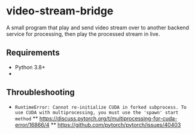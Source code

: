 # video-stream-bridge
A small program that play and send video stream over to another backend service for processing, then play the processed stream in live.

## Requirements
* Python 3.8+
* 

## Throubleshooting
* ```RuntimeError: Cannot re-initialize CUDA in forked subprocess. To use CUDA with multiprocessing, you must use the 'spawn' start method```
** https://discuss.pytorch.org/t/multiprocessing-for-cuda-error/16866/4
** https://github.com/pytorch/pytorch/issues/40403
